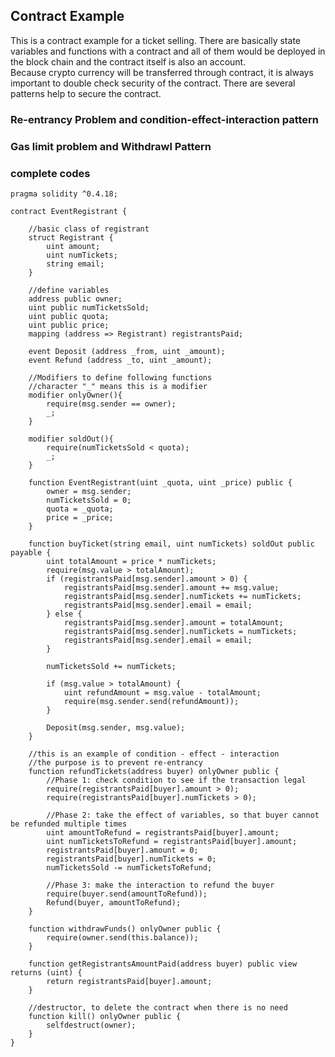 ## Contract Example
This is a contract example for a ticket selling. There are basically state variables and functions with a contract and all of them would be deployed in the block chain and the contract itself is also an account.  
Because crypto currency will be transferred through contract, it is always important to double check security of the contract. There are several patterns help to secure the contract.   
### Re-entrancy Problem and condition-effect-interaction pattern
### Gas limit problem and Withdrawl Pattern
### complete codes
```
pragma solidity ^0.4.18;

contract EventRegistrant {

	//basic class of registrant
	struct Registrant {
		uint amount;
		uint numTickets;
		string email;
	}

	//define variables
	address public owner;
	uint public numTicketsSold;
	uint public quota;
	uint public price;
	mapping (address => Registrant) registrantsPaid;
	
	event Deposit (address _from, uint _amount);
	event Refund (address _to, uint _amount);

	//Modifiers to define following functions
	//character "_" means this is a modifier
	modifier onlyOwner(){
		require(msg.sender == owner);
		_;
	}
	
	modifier soldOut(){
		require(numTicketsSold < quota);
		_;
	}

	function EventRegistrant(uint _quota, uint _price) public {
		owner = msg.sender;
		numTicketsSold = 0;
		quota = _quota;
		price = _price;
	}

	function buyTicket(string email, uint numTickets) soldOut public payable {
		uint totalAmount = price * numTickets;
		require(msg.value > totalAmount);
		if (registrantsPaid[msg.sender].amount > 0) {
			registrantsPaid[msg.sender].amount += msg.value;
			registrantsPaid[msg.sender].numTickets += numTickets;
			registrantsPaid[msg.sender].email = email;
		} else {
			registrantsPaid[msg.sender].amount = totalAmount;
			registrantsPaid[msg.sender].numTickets = numTickets;
			registrantsPaid[msg.sender].email = email;
		}
		
		numTicketsSold += numTickets;
		
		if (msg.value > totalAmount) {
			uint refundAmount = msg.value - totalAmount;
			require(msg.sender.send(refundAmount));
		}
		
		Deposit(msg.sender, msg.value);
	}
	
	//this is an example of condition - effect - interaction 
	//the purpose is to prevent re-entrancy
	function refundTickets(address buyer) onlyOwner public {
		//Phase 1: check condition to see if the transaction legal
		require(registrantsPaid[buyer].amount > 0);
		require(registrantsPaid[buyer].numTickets > 0);
		
		//Phase 2: take the effect of variables, so that buyer cannot be refunded multiple times
		uint amountToRefund = registrantsPaid[buyer].amount;
		uint numTicketsToRefund = registrantsPaid[buyer].amount;
		registrantsPaid[buyer].amount = 0;
		registrantsPaid[buyer].numTickets = 0;
		numTicketsSold -= numTicketsToRefund;

		//Phase 3: make the interaction to refund the buyer
		require(buyer.send(amountToRefund));
		Refund(buyer, amountToRefund);
	}
	
	function withdrawFunds() onlyOwner public {
		require(owner.send(this.balance));
	}

	function getRegistrantsAmountPaid(address buyer) public view returns (uint) {
		return registrantsPaid[buyer].amount;
	}

	//destructor, to delete the contract when there is no need
	function kill() onlyOwner public {
		selfdestruct(owner);
	}
}
```
